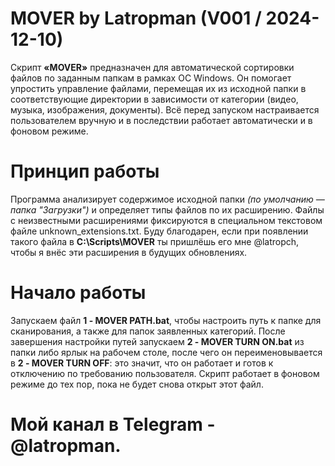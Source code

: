 MOVER by Latropman (V001 / 2024-12-10)
===

Скрипт **«MOVER»** предназначен для автоматической сортировки файлов по заданным папкам в рамках ОС Windows. Он помогает упростить управление файлами, перемещая их из исходной папки в соответствующие директории в зависимости от категории (видео, музыка, изображения, документы). Всё перед запуском настраивается пользователем вручную и в последствии работает автоматически и в фоновом режиме.

Принцип работы
===
Программа анализирует содержимое исходной папки _(по умолчанию — папка "Загрузки")_ и определяет типы файлов по их расширению. Файлы с неизвестными расширениями фиксируются в специальном текстовом файле unknown_extensions.txt. Буду благодарен, если при появлении такого файла в **C:\Scripts\MOVER** ты пришлёшь его мне @latropch, чтобы я внёс эти расширения в будущих обновлениях.

Начало работы
===
Запускаем файл **1 - MOVER PATH.bat**, чтобы настроить путь к папке для сканирования, а также для папок заявленных категорий. После завершения настройки путей запускаем **2 - MOVER TURN ON.bat** из папки либо ярлык на рабочем столе, после чего он переименовывается в **2 - MOVER TURN OFF**: это значит, что он работает и готов к отключению по требованию пользователя. Скрипт работает в фоновом режиме до тех пор, пока не будет снова открыт этот файл.

Мой канал в Telegram - @latropman.
===
